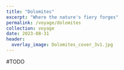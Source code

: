 ```yaml
---
title: "Dolomites"
excerpt: "Where the nature's fiery forges"
permalink: /voyage/dolomites
collection: voyage
date: 2023-08-31
header:
  overlay_image: Dolomites_cover_3v1.jpg
---
```


#TODO
